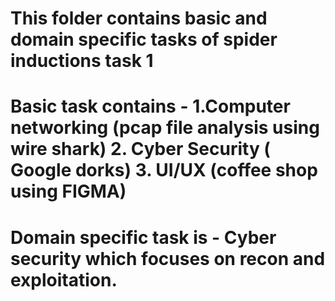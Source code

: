 # This folder contains basic and domain specific tasks of spider inductions task 1
# Basic task contains - 1.Computer networking (pcap file analysis using wire shark) 2. Cyber Security ( Google dorks) 3. UI/UX (coffee shop using FIGMA)
# Domain specific task is - Cyber security which focuses on recon and exploitation.                     
